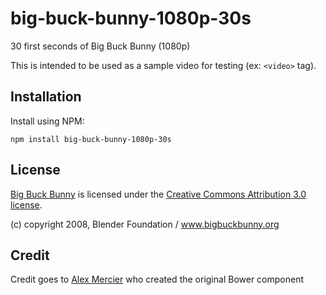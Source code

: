 big-buck-bunny-1080p-30s
========================

30 first seconds of Big Buck Bunny (1080p)

This is intended to be used as a sample video for testing (ex: `<video>` tag).

Installation
------------

Install using NPM:

    npm install big-buck-bunny-1080p-30s


License
-------

[Big Buck Bunny](https://peach.blender.org/) is licensed under the
[Creative Commons Attribution 3.0 license](http://creativecommons.org/licenses/by/3.0/).

(c) copyright 2008, Blender Foundation / www.bigbuckbunny.org

Credit
-------

Credit goes to [Alex Mercier](https://github.com/amercier) who created the original Bower component

